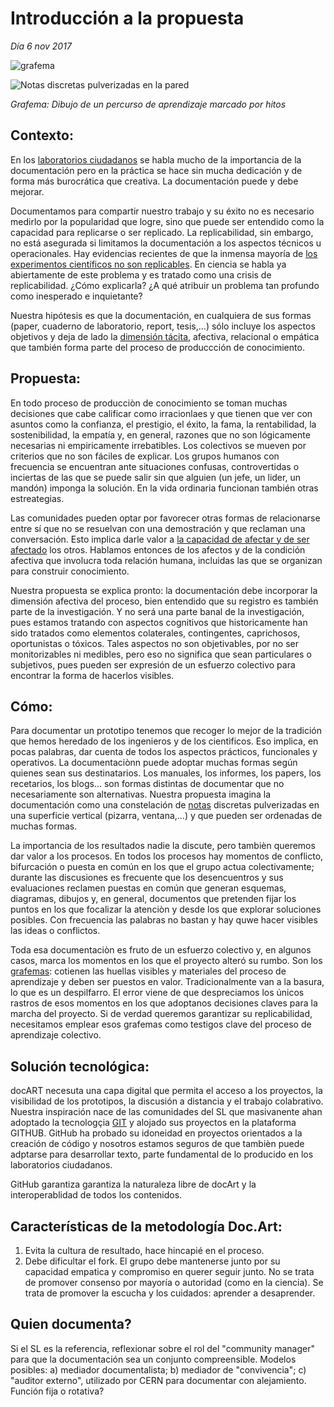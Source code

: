 # Introducción a la propuesta #
*Día 6 nov 2017*

![grafema](https://github.com/docART/docs/blob/recipe/prototyping/grafemas/docart27.jpeg)

![Notas discretas pulverizadas en la pared](https://github.com/docART/documentacion/blob/recipe/prototyping/grafemas/photo5791947176467868410.jpg)

*Grafema: Dibujo de un percurso de aprendizaje marcado por hitos*

 ## Contexto: ## 
En los [laboratorios ciudadanos](http://www.academia.edu/29114688/Los_imaginarios_del_Laboratorio_ciudadano_) se habla mucho de la importancia de la documentación pero en la práctica se hace sin mucha dedicación y de forma más burocrática que creativa. La documentación puede y debe mejorar. 

Documentamos para compartir nuestro trabajo y su éxito no es necesario medirlo por la popularidad que logre, sino que puede ser entendido como la capacidad para replicarse  o ser replicado. La replicabilidad, sin embargo, no está asegurada si limitamos la documentación a los aspectos técnicos u operacionales. Hay evidencias recientes de que la inmensa mayoría de [los experimentos científicos no son replicables](https://replicationnetwork.com/2016/05/30/survey-in-nature-reports-on-how-scientists-view-the-reproducibility-crisis/). En ciencia se habla ya abiertamente de este problema y es tratado como una crisis de replicabilidad. ¿Cómo explicarla? ¿A qué atribuir un problema tan profundo como inesperado e inquietante? 

Nuestra hipótesis es que la documentación, en cualquiera de sus formas (paper, cuaderno de laboratorio, report, tesis,...) sólo incluye los aspectos objetivos y deja de lado la [dimensión tácita](https://www.economist.com/news/briefing/21588057-scientists-think-science-self-correcting-alarming-degree-it-not-trouble), afectiva, relacional o empática que también forma parte del proceso de produccción de conocimiento. 

## Propuesta: ## 
En todo proceso de producciòn de conocimiento se toman muchas decisiones que cabe calificar como irracionlaes y que tienen que ver con asuntos como la confianza, el prestigio, el éxito, la fama, la rentabilidad, la sostenibilidad, la empatía y, en general, razones que no son lógicamente necesarias ni empiricamente irrebatibles. Los colectivos se mueven por criterios que no son fáciles de explicar. Los grupos humanos con frecuencia se encuentran ante situaciones confusas, controvertidas o inciertas de las que se puede salir sin que alguien (un jefe, un lider, un mandón) imponga la solución. En la vida ordinaria funcionan también otras estreategias. 

Las comunidades pueden optar por favorecer otras formas de relacionarse entre sí que no se resuelvan con una demostración y que reclaman una conversación. Esto implica darle valor a [la capacidad de afectar y de ser afectado](https://github.com/docART/documentacion/blob/recipe/prototyping/13_la_importancia_de_los_afectos.md) los otros. Hablamos entonces de los afectos y de la condición afectiva que involucra toda relación humana, incluidas las que se organizan para construir conocimiento.

Nuestra propuesta se explica pronto: la documentación debe incorporar la dimensión afectiva del proceso, bien entendido que su registro es también parte de la investigación. Y no será una parte banal de la investigación, pues estamos tratando con aspectos cognitivos que historicamente han sido tratados como elementos colaterales, contingentes, caprichosos, oportunistas o tóxicos. Tales aspectos no son objetivables, por no ser monitorizables ni medibles, pero eso no significa que sean particulares o subjetivos, pues pueden ser expresión de un esfuerzo colectivo para encontrar la forma de hacerlos visibles.  

## Cómo: ## 
Para documentar un prototipo tenemos que recoger lo mejor de la tradición que hemos heredado de los ingenieros y de los cientìficos. Eso implica, en pocas palabras, dar cuenta de todos los aspectos prácticos, funcionales y operativos. La documentaciònn puede adoptar muchas formas según quienes sean sus destinatarios. Los manuales, los informes, los papers, los recetarios, los blogs... son formas distintas de documentar que no necesariamente son alternativas. Nuestra propuesta imagina la documentación como una constelación de [notas](https://github.com/docART/documentacion/blob/recipe/prototyping/06_descripcion_de_nota.md) discretas pulverizadas en una superficie vertical (pizarra, ventana,...) y que pueden ser ordenadas de muchas formas.

La importancia de los resultados nadie la discute, pero tambièn queremos dar valor a los procesos. En todos los procesos hay momentos de conflicto, bifurcación o puesta en común en los que el grupo actua colectivamente; durante las discusiones es frecuente que los desencuentros y sus evaluaciones reclamen puestas en común que generan esquemas, diagramas, dibujos y, en general, documentos que pretenden fijar los puntos en los que focalizar la atenciòn y desde los que explorar soluciones posibles. Con frecuencia las palabras no bastan y hay quwe hacer visibles las ideas o conflictos.

Toda esa documentaciòn es fruto de un esfuerzo colectivo y, en algunos casos, marca los momentos en los que el proyecto alteró su rumbo. Son los [grafemas](https://github.com/docART/documentacion/blob/recipe/prototyping/05_nocion_de_grafema.md): cotienen las huellas visibles y materiales del proceso de aprendizaje y deben ser puestos en valor. Tradicionalmente van a la basura, lo que es un despilfarro. El error viene de que despreciamos los únicos rastros de esos momentos en los que adoptanos decisiones claves para la marcha del proyecto. Si de verdad queremos garantizar su replicabilidad, necesitamos emplear esos grafemas como testigos clave del proceso de aprendizaje colectivo. 

## Solución tecnológica: ## 
docART necesuta una capa digital que permita el acceso a los proyectos, la visibilidad de los prototipos, la discusión a distancia y el trabajo colabrativo. Nuestra inspiración nace de las comunidades del SL que masivanente ahan adoptado la tecnologçia [GIT](https://www.google.es/url?sa=t&rct=j&q=&esrc=s&source=web&cd=6&cad=rja&uact=8&ved=0ahUKEwis2KDuy8LXAhVJnBoKHQlNCcAQFghGMAU&url=https%3A%2F%2Fes.wikipedia.org%2Fwiki%2FGit&usg=AOvVaw25U092MLY3uEdoHVT7OLkp) y alojado sus proyectos en la plataforma GITHUB. GitHub ha probado su idoneidad en proyectos orientados a la creación de código y nosotros estamos seguros de que tambièn puede adptarse para desarrollar texto, parte fundamental de lo producido en los laboratorios ciudadanos. 

GitHub garantiza garantiza la naturaleza libre de docArt y la interoperablidad de todos los contenidos.

## Características de la metodología Doc.Art: ## 
1) Evita la cultura de resultado, hace hincapié en el proceso. 
2) Debe dificultar el fork. El grupo debe mantenerse junto por su capacidad empatica y compromiso en querer seguir junto. No se trata de promover consenso por mayoría o autoridad (como en la ciencia). Se trata de promover la escucha y los cuidados: aprender a desaprender.

## Quien documenta? ## 
Si el SL es la referencia, reflexionar sobre el rol del "community manager" para que la documentación sea un conjunto compreensible. Modelos posibles: a) mediador documentalista; b) mediador de "convivencia"; c) "auditor externo", utilizado por CERN para documentar con alejamiento. Función fija o rotativa? 
